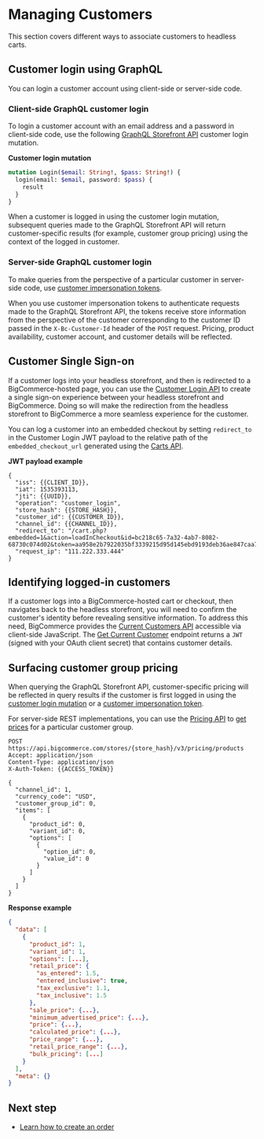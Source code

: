 # Managing Customers



This section covers different ways to associate customers to headless carts.

## Customer login using GraphQL

You can login a customer account using client-side or server-side code.

### Client-side GraphQL customer login

To login a customer account with an email address and a password in client-side code, use the following [GraphQL Storefront API](/api-docs/storefront/graphql/graphql-storefront-api-overview) customer login mutation.

**Customer login mutation**

```graphql
mutation Login($email: String!, $pass: String!) {
  login(email: $email, password: $pass) {
    result
  }
}
```

When a customer is logged in using the customer login mutation, subsequent queries made to the GraphQL Storefront API will return customer-specific results (for example, customer group pricing) using the context of the logged in customer.

### Server-side GraphQL customer login

To make queries from the perspective of a particular customer in server-side code, use [customer impersonation tokens](/api-docs/storefront/graphql/graphql-storefront-api-overview#customer-impersonation-tokens).

When you use customer impersonation tokens to authenticate requests made to the GraphQL Storefront API, the tokens receive store information from the perspective of the customer corresponding to the customer ID passed in the `X-Bc-Customer-Id` header of the `POST` request. Pricing, product availability, customer account, and customer details will be reflected.

## Customer Single Sign-on

If a customer logs into your headless storefront, and then is redirected to a BigCommerce-hosted page, you can use the [Customer Login API](/api-docs/storefront/customer-login-api) to create a single sign-on experience between your headless storefront and BigCommerce. Doing so will make the redirection from the headless storefront to BigCommerce a more seamless experience for the customer.

You can log a customer into an embedded checkout by setting `redirect_to` in the Customer Login JWT payload to the relative path of the `embedded_checkout_url` generated using the [Carts API](/api-reference/store-management/carts).

**JWT payload example**

```http
{
  "iss": {{CLIENT_ID}},
  "iat": 1535393113,
  "jti": {{UUID}},
  "operation": "customer_login",
  "store_hash": {{STORE_HASH}},
  "customer_id": {{CUSTOMER_ID}},
  "channel_id": {{CHANNEL_ID}},
  "redirect_to": "/cart.php?embedded=1&action=loadInCheckout&id=bc218c65-7a32-4ab7-8082-68730c074d02&token=aa958e2b7922035bf3339215d95d145ebd9193deb36ae847caa780aa2e003e4b",
  "request_ip": "111.222.333.444"
}
```

## Identifying logged-in customers

If a customer logs into a BigCommerce-hosted cart or checkout, then navigates back to the headless storefront, you will need to confirm the customer's identity before revealing sensitive information.
To address this need, BigCommerce provides the [Current Customers API](/api-docs/storefront/current-customer-api) accessible via client-side JavaScript. The [Get Current Customer](/api-reference/storefront/current-customers/current-customers/getcurrentcustomer) endpoint returns a `JWT` (signed with your OAuth client secret) that contains customer details.

## Surfacing customer group pricing

When querying the GraphQL Storefront API, customer-specific pricing will be reflected in query results if the customer is first logged in using the [customer login mutation](https://next.stoplight.io/bigcommerce/bigcommerce-dev-docs/version%2F1.3/05-headless-customers.md#client-side-graphql-customer-login) or a [customer impersonation token](/api-docs/storefront/graphql/graphql-storefront-api-overview#customer-impersonation-tokens).

For server-side REST implementations, you can use the [Pricing API](/api-reference/store-management/pricing) to [get prices](/api-reference/store-management/pricing/products/get-prices) for a particular customer group.

```http
POST https://api.bigcommerce.com/stores/{store_hash}/v3/pricing/products
Accept: application/json
Content-Type: application/json
X-Auth-Token: {{ACCESS_TOKEN}}

{
  "channel_id": 1,
  "currency_code": "USD",
  "customer_group_id": 0,
  "items": [
    {
      "product_id": 0,
      "variant_id": 0,
      "options": [
        {
          "option_id": 0,
          "value_id": 0
        }
      ]
    }
  ]
}
```

**Response example**

```json
{
  "data": [
    {
      "product_id": 1,
      "variant_id": 1,
      "options": [...],
      "retail_price": {
        "as_entered": 1.5,
        "entered_inclusive": true,
        "tax_exclusive": 1.1,
        "tax_inclusive": 1.5
      },
      "sale_price": {...},
      "minimum_advertised_price": {...},
      "price": {...},
      "calculated_price": {...},
      "price_range": {...},
      "retail_price_range": {...},
      "bulk_pricing": [...]
    }
  ],
  "meta": {}
}
```

## Next step

- [Learn how to create an order](/api-docs/storefronts/guide/orders)
